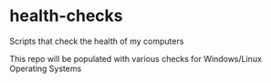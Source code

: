 # health-checks
Scripts that check the health of my computers

This repo will be populated with various checks for Windows/Linux Operating Systems
